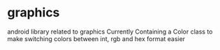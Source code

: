 # graphics
android library related to graphics
Currently Containing a Color class to make switching colors between int, rgb and hex format easier
